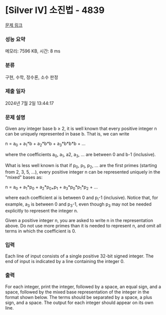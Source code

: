 # [Silver IV] 소진법 - 4839 

[문제 링크](https://www.acmicpc.net/problem/4839) 

### 성능 요약

메모리: 7596 KB, 시간: 8 ms

### 분류

구현, 수학, 정수론, 소수 판정

### 제출 일자

2024년 7월 2일 13:44:17

### 문제 설명

<p>Given any integer base b ≥ 2, it is well known that every positive integer n can be uniquely represented in base b. That is, we can write </p>

<p>n = a<sub>0</sub> + a<sub>1</sub>*b + a<sub>2</sub>*b*b + a<sub>3</sub>*b*b*b + ...</p>

<p>where the coefficients a<sub>0</sub>, a<sub>1</sub>, a2, a<sub>3</sub>, ... are between 0 and b-1 (inclusive).</p>

<p>What is less well known is that if p<sub>0</sub>, p<sub>1</sub>, p<sub>2</sub>, ... are the first primes (starting from 2, 3, 5, ...), every positive integer n can be represented uniquely in the "mixed" bases as: </p>

<p>n = a<sub>0</sub> + a<sub>1</sub>*p<sub>0</sub> + a<sub>2</sub>*p<sub>0*</sub>p<sub>1</sub> + a<sub>3</sub>*p<sub>0</sub>*p<sub>1</sub>*p<sub>2</sub> + ...</p>

<p>where each coefficient ai is between 0 and p<sub>i</sub>-1 (inclusive). Notice that, for example, a<sub>3</sub> is between 0 and p<sub>3</sub>-1, even though p<sub>3</sub> may not be needed explicitly to represent the integer n.</p>

<p>Given a positive integer n, you are asked to write n in the representation above. Do not use more primes than it is needed to represent n, and omit all terms in which the coefficient is 0. </p>

### 입력 

 <p>Each line of input consists of a single positive 32-bit signed integer. The end of input is indicated by a line containing the integer 0.</p>

### 출력 

 <p>For each integer, print the integer, followed by a space, an equal sign, and a space, followed by the mixed base representation of the integer in the format shown below. The terms should be separated by a space, a plus sign, and a space. The output for each integer should appear on its own line.</p>

